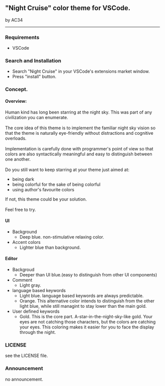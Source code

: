 ## "Night Cruise" color theme for VSCode.

by AC34

---

### Requirements
 - VSCode

### Search and Installation
  - Search "Night Cruise" in your VSCode's extensions market window.
  - Press "install" button.
### Concept.
####  Overview:
 Human kind has long been starring at the night sky. This was part of any civilization you can enumerate.<br><br>
 The core idea of this theme is to implement the familiar night sky vision so that the theme is naturally eye-friendly without distractions and cognitive overloads.<br><br>
 Implementation is carefully done with programmer's point of view so that colors are also syntactically meaningful and easy to distinguish between one another.<br><br>
 Do you still want to keep starring at your theme just aimed at:
  - being dark
  - being colorful for the sake of being colorful
  - using author's favourite colors

 If not, this theme could be your solution.<br><br>
 Feel free to try.

#### UI
   - Background
     - Deep blue. non-stimulative relaxing color.
   - Accent colors
     - Lighter blue than background.
#### Editor
   - Backgroud
      - Deeper than UI blue.(easy to distinguish from other UI components)
   - Comment
      - Light gray.
   - language based keywords
      - Light blue.  language based keywords are always predictable.
      - Orange. This alternative color intends to distinguish from the other light blue, while still managint to stay lower than the main gold.
   - User defined keywords
      - Gold. This is the core part. A-star-in-the-night-sky-like gold. Your eyes are not catching those characters, but the colors are catching your eyes. This coloring makes it easier for you to face the display through the night.

### LICENSE
see the LICENSE file.

### Announcement
no announcement.